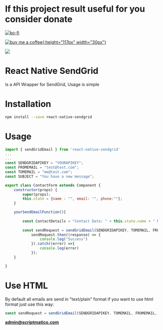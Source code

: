 # **If this project result useful for you consider donate**

[![ko-fi](https://ko-fi.com/img/githubbutton_sm.svg)](https://ko-fi.com/I3I338SBZ)

[![buy me a coffee](https://cdn.buymeacoffee.com/buttons/v2/default-blue.png){:height="117px" width="30px"}](https://www.buymeacoffee.com/scriptmatico)

[![](https://www.paypalobjects.com/en_US/MX/i/btn/btn_donateCC_LG.gif)](https://paypal.me/Scriptmatico)

# **React Native SendGrid**
Is a API Wrapper for SendGrid, Usage is simple

# **Installation**
```bash
npm install --save react-native-sendgrid
```
# **Usage**
```javascript
import { sendGridEmail } from 'react-native-sendgrid'
...
...
const SENDGRIDAPIKEY = "YOURAPIKEY";
const FROMEMAIL = "test@test.com";
const TOMEMAIL = "me@test.com";
const SUBJECT = "You have a new message";

export class ContactForm extends Component {
	constructor(props) {
   		super(props);
   		this.state = {name : "", email: "", phone:""};
	}

	yourSendEmailFunction(){
		
		const ContactDetails = "Contact Data: " + this.state.name + " Mail: "+ this.state.email+" Phone: "+this.state.phone
		
		const sendRequest = sendGridEmail(SENDGRIDAPIKEY, TOMEMAIL, FROMEMAIL, SUBJECT, ContactDetails )
	        sendRequest.then((response) => {
	            console.log("Success")
	        }).catch((error) =>{
	            console.log(error)
	        });
	}

}
```

# **Use HTML**
By default all emails are send in "text/plain" format if you want to use html format just use this way:

```javascript
const sendRequest = sendGridEmail(SENDGRIDAPIKEY, TOMEMAIL, FROMEMAIL, SUBJECT, ContactDetails, "text/html" )
```



**admin@scriptmatico.com**

